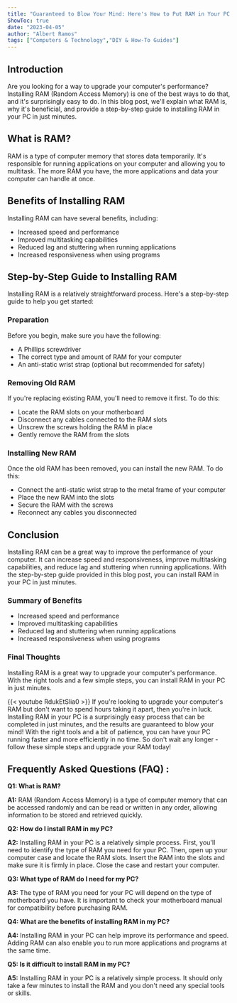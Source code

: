 ```yaml
---
title: "Guaranteed to Blow Your Mind: Here's How to Put RAM in Your PC in Just Minutes!"
ShowToc: true 
date: "2023-04-05"
author: "Albert Ramos" 
tags: ["Computers & Technology","DIY & How-To Guides"]
---
```

## Introduction

Are you looking for a way to upgrade your computer's performance? Installing RAM (Random Access Memory) is one of the best ways to do that, and it's surprisingly easy to do. In this blog post, we'll explain what RAM is, why it's beneficial, and provide a step-by-step guide to installing RAM in your PC in just minutes. 

## What is RAM?

RAM is a type of computer memory that stores data temporarily. It's responsible for running applications on your computer and allowing you to multitask. The more RAM you have, the more applications and data your computer can handle at once. 

## Benefits of Installing RAM

Installing RAM can have several benefits, including: 

- Increased speed and performance 
- Improved multitasking capabilities 
- Reduced lag and stuttering when running applications 
- Increased responsiveness when using programs 

## Step-by-Step Guide to Installing RAM

Installing RAM is a relatively straightforward process. Here's a step-by-step guide to help you get started: 

### Preparation

Before you begin, make sure you have the following: 

- A Phillips screwdriver 
- The correct type and amount of RAM for your computer 
- An anti-static wrist strap (optional but recommended for safety) 

### Removing Old RAM

If you're replacing existing RAM, you'll need to remove it first. To do this: 

- Locate the RAM slots on your motherboard 
- Disconnect any cables connected to the RAM slots 
- Unscrew the screws holding the RAM in place 
- Gently remove the RAM from the slots 

### Installing New RAM

Once the old RAM has been removed, you can install the new RAM. To do this: 

- Connect the anti-static wrist strap to the metal frame of your computer 
- Place the new RAM into the slots 
- Secure the RAM with the screws 
- Reconnect any cables you disconnected 

## Conclusion

Installing RAM can be a great way to improve the performance of your computer. It can increase speed and responsiveness, improve multitasking capabilities, and reduce lag and stuttering when running applications. With the step-by-step guide provided in this blog post, you can install RAM in your PC in just minutes. 

### Summary of Benefits

- Increased speed and performance 
- Improved multitasking capabilities 
- Reduced lag and stuttering when running applications 
- Increased responsiveness when using programs 

### Final Thoughts

Installing RAM is a great way to upgrade your computer's performance. With the right tools and a few simple steps, you can install RAM in your PC in just minutes.

{{< youtube RdukEtSlia0 >}} 
If you're looking to upgrade your computer's RAM but don't want to spend hours taking it apart, then you're in luck. Installing RAM in your PC is a surprisingly easy process that can be completed in just minutes, and the results are guaranteed to blow your mind! With the right tools and a bit of patience, you can have your PC running faster and more efficiently in no time. So don't wait any longer - follow these simple steps and upgrade your RAM today!

## Frequently Asked Questions (FAQ) :
**Q1: What is RAM?**

**A1:** RAM (Random Access Memory) is a type of computer memory that can be accessed randomly and can be read or written in any order, allowing information to be stored and retrieved quickly. 

**Q2: How do I install RAM in my PC?**

**A2:** Installing RAM in your PC is a relatively simple process. First, you'll need to identify the type of RAM you need for your PC. Then, open up your computer case and locate the RAM slots. Insert the RAM into the slots and make sure it is firmly in place. Close the case and restart your computer. 

**Q3: What type of RAM do I need for my PC?**

**A3:** The type of RAM you need for your PC will depend on the type of motherboard you have. It is important to check your motherboard manual for compatibility before purchasing RAM. 

**Q4: What are the benefits of installing RAM in my PC?**

**A4:** Installing RAM in your PC can help improve its performance and speed. Adding RAM can also enable you to run more applications and programs at the same time. 

**Q5: Is it difficult to install RAM in my PC?**

**A5:** Installing RAM in your PC is a relatively simple process. It should only take a few minutes to install the RAM and you don't need any special tools or skills.





